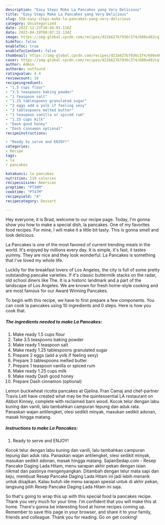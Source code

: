 ```yaml
---
description: "Easy Steps Make La Pancakes yang Very Delicious"
title: "Easy Steps Make La Pancakes yang Very Delicious"
slug: 558-easy-steps-make-la-pancakes-yang-very-delicious
category: Uncategorized
date: 2022-12-23T10:44:01.116Z
date: 2023-04-29T00:07:22.134Z
image: https://img-global.cpcdn.com/recipes/d21b627b7936c374/680x482cq70/la-pancakes-recipe-main-photo.jpg
hideToc: false
enableToc: true
enableTocContent: false
thumbnail: https://img-global.cpcdn.com/recipes/d21b627b7936c374/680x482cq70/la-pancakes-recipe-main-photo.jpg
cover: https://img-global.cpcdn.com/recipes/d21b627b7936c374/680x482cq70/la-pancakes-recipe-main-photo.jpg
author: Admin
authorAv: notfound
ratingvalue: 4.4
reviewcount: 10
recipeingredient:
- "1.5 cups flour"
- "3.5 teaspoons baking powder"
- "1 teaspoon salt"
- "1.25 tablespoons granulated sugar"
- "2 eggs add a yolk if feeling sexy"
- "3 tablespoons melted butter"
- "1 teaspoon vanilla or spiced rum"
- "1.25 cups milk"
- "Dash good honey"
- "Dash cinnamon optional"
recipeinstructions:

- "Ready to serve and ENJOY!"
categories:
- Recipe
tags:
- la
- pancakes

katakunci: la pancakes 
nutrition: 119 calories
recipecuisine: American
preptime: "PT30M"
cooktime: "PT47M"
recipeyield: "4"
recipecategory: Dessert

---
```



Hey everyone, it is Brad, welcome to our recipe page. Today, I'm gonna show you how to make a special dish, la pancakes. One of my favorites food recipes. For mine, I will make it a little bit tasty. This is gonna smell and look delicious.

La Pancakes is one of the most favored of current trending meals in the world. It's enjoyed by millions every day. It is simple, it's fast, it tastes yummy. They are nice and they look wonderful. La Pancakes is something that I've loved my whole life.

Luckily for the breakfast lovers of Los Angeles, the city is full of some pretty outstanding pancake varieties. If it&#39;s classic buttermilk stacks on the radar, old school diners like The. It is a historic landmark and a part of the landscape of Los Angeles. We are known for fresh home-style cooking and are most famous for our Award Winning Pancakes.


To begin with this recipe, we have to first prepare a few components. You can cook la pancakes using 10 ingredients and 0 steps. Here is how you cook that.

<!--inarticleads1-->

##### The ingredients needed to make La Pancakes:

1. Make ready 1.5 cups flour
1. Take 3.5 teaspoons baking powder
1. Make ready 1 teaspoon salt
1. Make ready 1.25 tablespoons granulated sugar
1. Prepare 2 eggs (add a yolk if feeling sexy)
1. Prepare 3 tablespoons melted butter
1. Prepare 1 teaspoon vanilla or spiced rum
1. Make ready 1.25 cups milk
1. Make ready Dash good honey
1. Prepare Dash cinnamon (optional)


Lemon buckwheat ricotta pancakes at Gjelina. Fran Camaj and chef-partner Travis Lett have created what may be the quintessential LA restaurant on Abbot Kinney, complete with reclaimed barn wood. Kocok telur dengan labu kuning dan vanili, lalu tambahkan campuran tepung dan aduk rata. Panaskan wajan antilengket, olesi sedikit minyak, masukan sedikit adonan, masak hingga matang. 

<!--inarticleads2-->

##### Instructions to make La Pancakes:


1. Ready to serve and ENJOY!

Kocok telur dengan labu kuning dan vanili, lalu tambahkan campuran tepung dan aduk rata. Panaskan wajan antilengket, olesi sedikit minyak, masukan sedikit adonan, masak hingga matang. SajianSedap.com - Resep Pancake Daging Lada Hitam, menu sarapan akhir pekan dengan isian nikmat dan pastinya mengenyangkan. Ditambah dengan telur mata sapi dan keju, membuat Resep Pancake Daging Lada Hitam ini jadi lebih menarik untuk disajikan. Kalau butuh ide menu sarapan spesial untuk di akhir pekan, langsung pilih Resep Pancake Daging Lada Hitam ini saja. 

So that's going to wrap this up with this special food la pancakes recipe. Thank you very much for your time. I'm confident that you will make this at home. There's gonna be interesting food at home recipes coming up. Remember to save this page in your browser, and share it to your family, friends and colleague. Thank you for reading. Go on get cooking!
